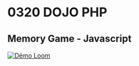 # 0320 DOJO PHP
## Memory Game - Javascript 


[![Démo Loom](https://www.loom.com/share/604484d544564f1e885158f45d601110)](https://www.loom.com/share/604484d544564f1e885158f45d601110)